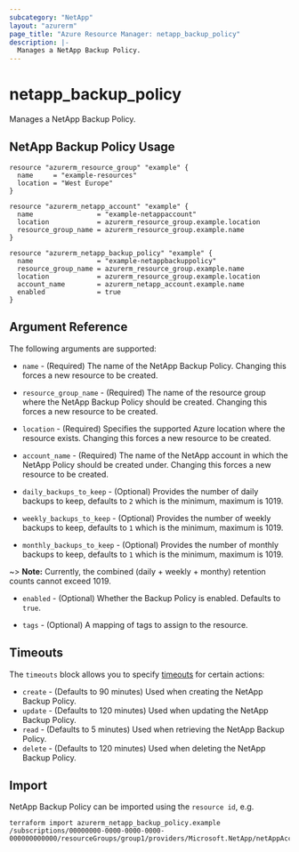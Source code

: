 ```yaml
---
subcategory: "NetApp"
layout: "azurerm"
page_title: "Azure Resource Manager: netapp_backup_policy"
description: |-
  Manages a NetApp Backup Policy.
---
```


# netapp_backup_policy

Manages a NetApp Backup Policy.

## NetApp Backup Policy Usage

```hcl
resource "azurerm_resource_group" "example" {
  name     = "example-resources"
  location = "West Europe"
}

resource "azurerm_netapp_account" "example" {
  name                = "example-netappaccount"
  location            = azurerm_resource_group.example.location
  resource_group_name = azurerm_resource_group.example.name
}

resource "azurerm_netapp_backup_policy" "example" {
  name                = "example-netappbackuppolicy"
  resource_group_name = azurerm_resource_group.example.name
  location            = azurerm_resource_group.example.location
  account_name        = azurerm_netapp_account.example.name
  enabled             = true
}
```

## Argument Reference

The following arguments are supported:

* `name` - (Required) The name of the NetApp Backup Policy. Changing this forces a new resource to be created.

* `resource_group_name` - (Required) The name of the resource group where the NetApp Backup Policy should be created. Changing this forces a new resource to be created.

* `location` - (Required) Specifies the supported Azure location where the resource exists. Changing this forces a new resource to be created.

* `account_name` - (Required) The name of the NetApp account in which the NetApp Policy should be created under. Changing this forces a new resource to be created.

* `daily_backups_to_keep` - (Optional) Provides the number of daily backups to keep, defaults to `2` which is the minimum, maximum is 1019.

* `weekly_backups_to_keep` - (Optional) Provides the number of weekly backups to keep, defaults to `1` which is the minimum, maximum is 1019.

* `monthly_backups_to_keep` - (Optional) Provides the number of monthly backups to keep, defaults to `1` which is the minimum, maximum is 1019.

~> **Note:** Currently, the combined (daily + weekly + monthy) retention counts cannot exceed 1019.

* `enabled` - (Optional) Whether the Backup Policy is enabled. Defaults to `true`.

* `tags` - (Optional) A mapping of tags to assign to the resource.

## Timeouts

The `timeouts` block allows you to specify [timeouts](https://www.terraform.io/language/resources/syntax#operation-timeouts) for certain actions:

* `create` - (Defaults to 90 minutes) Used when creating the NetApp Backup Policy.
* `update` - (Defaults to 120 minutes) Used when updating the NetApp Backup Policy.
* `read` - (Defaults to 5 minutes) Used when retrieving the NetApp Backup Policy.
* `delete` - (Defaults to 120 minutes) Used when deleting the NetApp Backup Policy.

## Import

NetApp Backup Policy can be imported using the `resource id`, e.g.

```shell
terraform import azurerm_netapp_backup_policy.example /subscriptions/00000000-0000-0000-0000-000000000000/resourceGroups/group1/providers/Microsoft.NetApp/netAppAccounts/account1/backupPolicies/backuppolicy1
```
